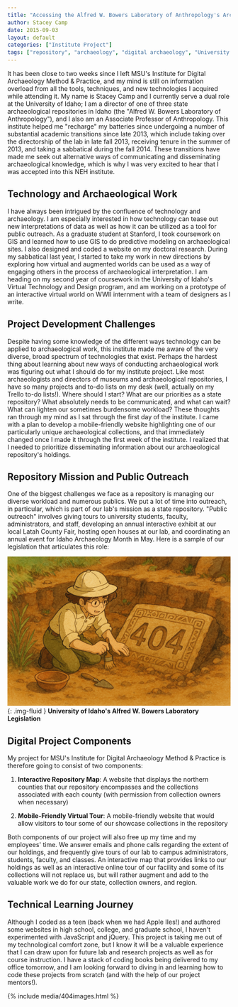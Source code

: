 ```yaml
---
title: "Accessing the Alfred W. Bowers Laboratory of Anthropology's Archaeological Repository"
author: Stacey Camp
date: 2015-09-03
layout: default
categories: ["Institute Project"]
tags: ["repository", "archaeology", "digital archaeology", "University of Idaho", "public outreach"]
---
```


It has been close to two weeks since I left MSU's Institute for Digital Archaeology Method & Practice, and my mind is still on information overload from all the tools, techniques, and new technologies I acquired while attending it. My name is Stacey Camp and I currently serve a dual role at the University of Idaho; I am a director of one of three state archaeological repositories in Idaho (the "Alfred W. Bowers Laboratory of Anthropology"), and I also am an Associate Professor of Anthropology. This institute helped me "recharge" my batteries since undergoing a number of substantial academic transitions since late 2013, which include taking over the directorship of the lab in late fall 2013, receiving tenure in the summer of 2013, and taking a sabbatical during the fall 2014. These transitions have made me seek out alternative ways of communicating and disseminating archaeological knowledge, which is why I was very excited to hear that I was accepted into this NEH institute.

## Technology and Archaeological Work

I have always been intrigued by the confluence of technology and archaeology. I am especially interested in how technology can tease out new interpretations of data as well as how it can be utilized as a tool for public outreach. As a graduate student at Stanford, I took coursework on GIS and learned how to use GIS to do predictive modeling on archaeological sites. I also designed and coded a website on my doctoral research. During my sabbatical last year, I started to take my work in new directions by exploring how virtual and augmented worlds can be used as a way of engaging others in the process of archaeological interpretation. I am heading on my second year of coursework in the University of Idaho's Virtual Technology and Design program, and am working on a prototype of an interactive virtual world on WWII internment with a team of designers as I write.

## Project Development Challenges

Despite having some knowledge of the different ways technology can be applied to archaeological work, this institute made me aware of the very diverse, broad spectrum of technologies that exist. Perhaps the hardest thing about learning about new ways of conducting archaeological work was figuring out what I should do for my institute project. Like most archaeologists and directors of museums and archaeological repositories, I have so many projects and to-do lists on my desk (well, actually on my Trello to-do lists!). Where should I start? What are our priorities as a state repository? What absolutely needs to be communicated, and what can wait? What can lighten our sometimes burdensome workload? These thoughts ran through my mind as I sat through the first day of the institute. I came with a plan to develop a mobile-friendly website highlighting one of our particularly unique archaeological collections, and that immediately changed once I made it through the first week of the institute. I realized that I needed to prioritize disseminating information about our archaeological repository's holdings.

## Repository Mission and Public Outreach

One of the biggest challenges we face as a repository is managing our diverse workload and numerous publics. We put a lot of time into outreach, in particular, which is part of our lab's mission as a state repository. "Public outreach" involves giving tours to university students, faculty, administrators, and staff, developing an annual interactive exhibit at our local Latah County Fair, hosting open houses at our lab, and coordinating an annual event for Idaho Archaeology Month in May. Here is a sample of our legislation that articulates this role:

![University of Idaho's Alfred W. Bowers Laboratory Legislation](/images/posts/404.png){: .img-fluid }
**University of Idaho's Alfred W. Bowers Laboratory Legislation**

## Digital Project Components

My project for MSU's Institute for Digital Archaeology Method & Practice is therefore going to consist of two components: 

1. **Interactive Repository Map**: A website that displays the northern counties that our repository encompasses and the collections associated with each county (with permission from collection owners when necessary)

2. **Mobile-Friendly Virtual Tour**: A mobile-friendly website that would allow visitors to tour some of our showcase collections in the repository

Both components of our project will also free up my time and my employees' time. We answer emails and phone calls regarding the extent of our holdings, and frequently give tours of our lab to campus administrators, students, faculty, and classes. An interactive map that provides links to our holdings as well as an interactive online tour of our facility and some of its collections will not replace us, but will rather augment and add to the valuable work we do for our state, collection owners, and region.

## Technical Learning Journey

Although I coded as a teen (back when we had Apple IIes!) and authored some websites in high school, college, and graduate school, I haven't experimented with JavaScript and jQuery. This project is taking me out of my technological comfort zone, but I know it will be a valuable experience that I can draw upon for future lab and research projects as well as for course instruction. I have a stack of coding books being delivered to my office tomorrow, and I am looking forward to diving in and learning how to code these projects from scratch (and with the help of our project mentors!).

{% include media/404images.html %}